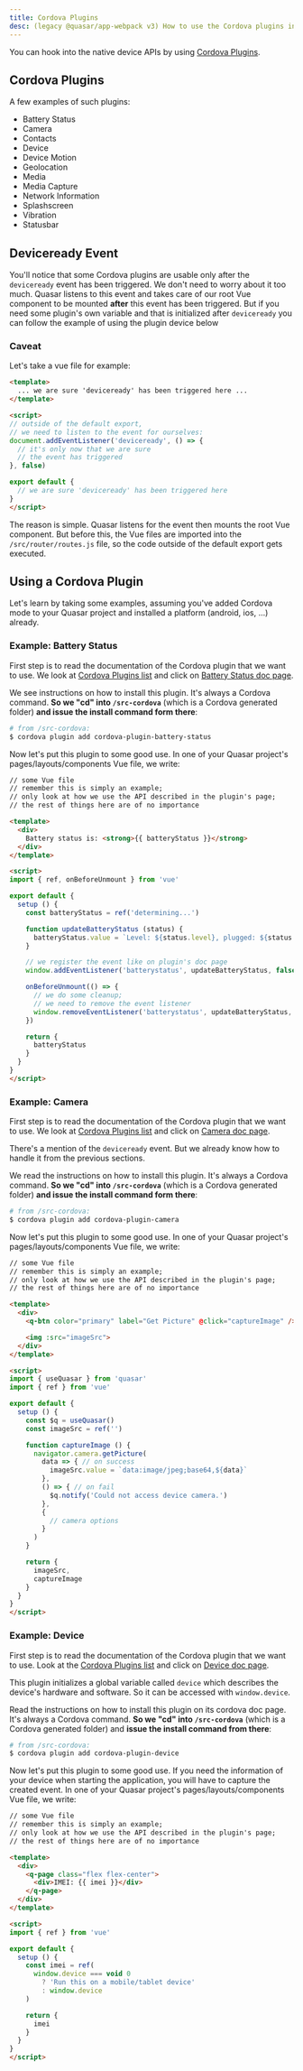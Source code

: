```yaml
---
title: Cordova Plugins
desc: (legacy @quasar/app-webpack v3) How to use the Cordova plugins in a Quasar app.
---
```

You can hook into the native device APIs by using [Cordova Plugins](https://cordova.apache.org/docs/en/latest/#plugin-apis).

## Cordova Plugins
A few examples of such plugins:

* Battery Status
* Camera
* Contacts
* Device
* Device Motion
* Geolocation
* Media
* Media Capture
* Network Information
* Splashscreen
* Vibration
* Statusbar

## Deviceready Event
You'll notice that some Cordova plugins are usable only after the `deviceready` event has been triggered. We don't need to worry about it too much. Quasar listens to this event and takes care of our root Vue component to be mounted **after** this event has been triggered. But if you need some plugin's own variable and that is initialized after `deviceready` you can follow the example of using the plugin device below

### Caveat
Let's take a vue file for example:
```html
<template>
  ... we are sure 'deviceready' has been triggered here ...
</template>

<script>
// outside of the default export,
// we need to listen to the event for ourselves:
document.addEventListener('deviceready', () => {
  // it's only now that we are sure
  // the event has triggered
}, false)

export default {
  // we are sure 'deviceready' has been triggered here
}
</script>
```

The reason is simple. Quasar listens for the event then mounts the root Vue component. But before this, the Vue files are imported into the `/src/router/routes.js` file, so the code outside of the default export gets executed.

## Using a Cordova Plugin
Let's learn by taking some examples, assuming you've added Cordova mode to your Quasar project and installed a platform (android, ios, ...) already.

### Example: Battery Status
First step is to read the documentation of the Cordova plugin that we want to use. We look at [Cordova Plugins list](https://cordova.apache.org/docs/en/latest/#plugin-apis) and click on [Battery Status doc page](https://cordova.apache.org/docs/en/latest/reference/cordova-plugin-battery-status/index.html).

We see instructions on how to install this plugin. It's always a Cordova command. **So we "cd" into `/src-cordova`** (which is a Cordova generated folder) **and issue the install command form there**:

```bash
# from /src-cordova:
$ cordova plugin add cordova-plugin-battery-status
```

Now let's put this plugin to some good use. In one of your Quasar project's pages/layouts/components Vue file, we write:

```html
// some Vue file
// remember this is simply an example;
// only look at how we use the API described in the plugin's page;
// the rest of things here are of no importance

<template>
  <div>
    Battery status is: <strong>{{ batteryStatus }}</strong>
  </div>
</template>

<script>
import { ref, onBeforeUnmount } from 'vue'

export default {
  setup () {
    const batteryStatus = ref('determining...')

    function updateBatteryStatus (status) {
      batteryStatus.value = `Level: ${status.level}, plugged: ${status.isPlugged}`
    }

    // we register the event like on plugin's doc page
    window.addEventListener('batterystatus', updateBatteryStatus, false)

    onBeforeUnmount(() => {
      // we do some cleanup;
      // we need to remove the event listener
      window.removeEventListener('batterystatus', updateBatteryStatus, false)
    })

    return {
      batteryStatus
    }
  }
}
</script>
```

### Example: Camera
First step is to read the documentation of the Cordova plugin that we want to use. We look at [Cordova Plugins list](https://cordova.apache.org/docs/en/latest/#plugin-apis) and click on [Camera doc page](https://cordova.apache.org/docs/en/latest/reference/cordova-plugin-camera/index.html).

There's a mention of the `deviceready` event. But we already know how to handle it from the previous sections.

We read the instructions on how to install this plugin. It's always a Cordova command. **So we "cd" into `/src-cordova`** (which is a Cordova generated folder) **and issue the install command form there**:

```bash
# from /src-cordova:
$ cordova plugin add cordova-plugin-camera
```

Now let's put this plugin to some good use. In one of your Quasar project's pages/layouts/components Vue file, we write:

```html
// some Vue file
// remember this is simply an example;
// only look at how we use the API described in the plugin's page;
// the rest of things here are of no importance

<template>
  <div>
    <q-btn color="primary" label="Get Picture" @click="captureImage" />

    <img :src="imageSrc">
  </div>
</template>

<script>
import { useQuasar } from 'quasar'
import { ref } from 'vue'

export default {
  setup () {
    const $q = useQuasar()
    const imageSrc = ref('')

    function captureImage () {
      navigator.camera.getPicture(
        data => { // on success
          imageSrc.value = `data:image/jpeg;base64,${data}`
        },
        () => { // on fail
          $q.notify('Could not access device camera.')
        },
        {
          // camera options
        }
      )
    }

    return {
      imageSrc,
      captureImage
    }
  }
}
</script>
```

### Example: Device
First step is to read the documentation of the Cordova plugin that we want to use. Look at the [Cordova Plugins list](https://cordova.apache.org/docs/en/latest/#plugin-apis) and click on [Device doc page](https://cordova.apache.org/docs/en/latest/reference/cordova-plugin-device/index.html).

This plugin initializes a global variable called `device` which describes the device's hardware and software. So it can be accessed with `window.device`.

Read the instructions on how to install this plugin on its cordova doc page. It's always a Cordova command. **So we "cd" into `/src-cordova`** (which is a Cordova generated folder) and **issue the install command from there**:

```bash
# from /src-cordova:
$ cordova plugin add cordova-plugin-device
```

Now let's put this plugin to some good use. If you need the information of your device when starting the application, you will have to capture the created event. In one of your Quasar project's pages/layouts/components Vue file, we write:

```html
// some Vue file
// remember this is simply an example;
// only look at how we use the API described in the plugin's page;
// the rest of things here are of no importance

<template>
  <div>
    <q-page class="flex flex-center">
      <div>IMEI: {{ imei }}</div>
    </q-page>
  </div>
</template>

<script>
import { ref } from 'vue'

export default {
  setup () {
    const imei = ref(
      window.device === void 0
        ? 'Run this on a mobile/tablet device'
        : window.device
    )

    return {
      imei
    }
  }
}
</script>
```
